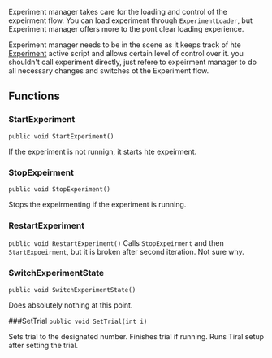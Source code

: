 Experiment manager takes care for the loading and control of the expeirment flow. You can load experiment through `ExperimentLoader`, but Experiment manager offers more to the pont clear loading experience.

Experiment manager needs to be in the scene as it keeps track of hte [Experiment](experiment/experiment) active script and allows certain level of control over it. you shouldn't call experiment directly, just refere to expeirment manager to do all necessary changes and switches ot the Experiment flow.

## Functions
### StartExperiment
`public void StartExperiment()`

If the experiment is not runnign, it starts hte expeirment.

### StopExpeirment
`public void StopExperiment()`

Stops the expeirmenting if the experiment is running.

### RestartExperiment
`public void RestartExperiment()`
Calls `StopExpeirment` and then `StartExpoeirment`, but it is broken after second iteration. Not sure why.

###  SwitchExperimentState
`public void SwitchExperimentState()`

Does absolutely nothing at this point.

###SetTrial
`public void SetTrial(int i)`

Sets trial to the designated number. Finishes trial if running. Runs Tiral setup after setting the trial.
